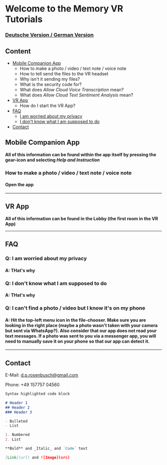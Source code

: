 # Welcome to the Memory VR Tutorials
### [Deutsche Version / German Version](https://github.com/TheRDavid/Memory-Mansion-VR-Landing-Site/edit/gh-pages/index.md)

## Content

- [Mobile Companion App](https://github.com/TheRDavid/Memory-Mansion-VR-Landing-Site/blob/gh-pages/index.md#mobile-companion-app)
  - How to make a photo / video / text note / voice note
  - How to tell send the files to the VR headset
  - Why isn't it sending my files?
  - What is the security code for?
  - What does _Allow Cloud Voice Transcription_ mean?
  - What does _Allow Cloud Text Sentiment Analysis_ mean?
- [VR App](https://github.com/TheRDavid/Memory-Mansion-VR-Landing-Site/blob/gh-pages/index.md#vr-app)
  - How do I start the VR App?
- [FAQ](#FAQ)
  - [I am worried about my privacy](#q-i-am-worried-about-my-privacy)
  - [I don't know what I am supposed to do](#q-i-dont-know-what-i-am-supposed-to-do)
- [Contact](#contact) 

## Mobile Companion App
**All of this information can be found within the app itself by pressing the gear-icon and selecting _Help and Instruction_**

### How to make a photo / video / text note / voice note
#### Open the app
__________________________
## VR App
**All of this information can be found in the Lobby (the first room in the VR App)**
__________________________
## FAQ
### Q: I am worried about my privacy
#### A: THat's why

### Q: I don't know what I am supposed to do
#### A: THat's why

### Q: I can't find a photo / video but I know it's on my phone
#### A: Hit the top-left menu icon in the file-chooser. Make sure you are looking in the right place (maybe a photo wasn't taken with your camera but sent via WhatsApp?). Also consider that our app does **not** read your text messages. If a photo was sent to you via a messenger app, you will need to manually save it on your phone so that our app can detect it.
__________________________

## Contact
E-Mail: d.p.rosenbusch@gmail.com

Phone: +49 157757 04560

```markdown
Syntax highlighted code block

# Header 1
## Header 2
### Header 3

- Bulleted
- List

1. Numbered
2. List

**Bold** and _Italic_ and `Code` text

[Link](url) and ![Image](src)
```
